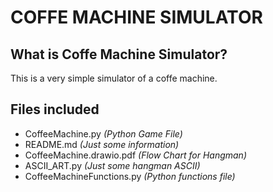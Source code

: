 # COFFE MACHINE SIMULATOR
## What is Coffe Machine Simulator?

This is a very simple simulator of a coffe machine.

## Files included

- CoffeeMachine.py _(Python Game File)_
- README.md _(Just some information)_
- CoffeeMachine.drawio.pdf _(Flow Chart for Hangman)_
- ASCII_ART.py _(Just some hangman ASCII)_
- CoffeeMachineFunctions.py _(Python functions file)_